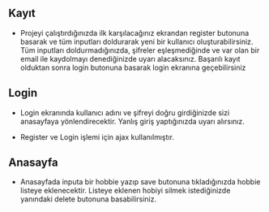 ## Kayıt
- Projeyi çalıştırdığınızda ilk karşılacağınız ekrandan register butonuna basarak ve tüm inputları doldurarak yeni bir kullanıcı oluşturabilirsiniz.
Tüm inputları doldurmadığınızda, şifreler eşleşmediğinde ve var olan bir email ile kaydolmayı denediğinizde uyarı alacaksınız. Başarılı kayıt olduktan sonra
login butonuna basarak login ekranına geçebilirsiniz

##  Login
- Login ekranında kullanıcı adını ve şifreyi doğru girdiğinizde sizi anasayfaya yönlendirecektir. Yanlış giriş yaptığınızda uyarı alırsınız.

- Register ve Login işlemi için ajax kullanılmıştır.
 
## Anasayfa
- Anasayfada inputa bir hobbie yazıp save butonuna tıkladığınızda hobbie listeye eklenecektir. Listeye eklenen hobiyi silmek istediğinizde yanındaki 
delete butonuna basabilirsiniz.
